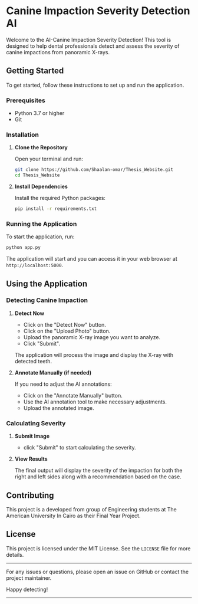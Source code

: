 # Canine Impaction Severity Detection AI

Welcome to the AI-Canine Impaction Severity Detection! This tool is designed to help dental professionals detect and assess the severity of canine impactions from panoramic X-rays.

## Getting Started

To get started, follow these instructions to set up and run the application.

### Prerequisites

- Python 3.7 or higher
- Git

### Installation

1. **Clone the Repository**

   Open your terminal and run:
   ```sh
   git clone https://github.com/Shaalan-omar/Thesis_Website.git
   cd Thesis_Website
   ```

2. **Install Dependencies**

   Install the required Python packages:
   ```sh
   pip install -r requirements.txt
   ```

### Running the Application

To start the application, run:
```sh
python app.py
```

The application will start and you can access it in your web browser at `http://localhost:5000`.

## Using the Application

### Detecting Canine Impaction

1. **Detect Now**

   - Click on the "Detect Now" button.
   - Click on the "Upload Photo" button.
   - Upload the panoramic X-ray image you want to analyze.
   - Click "Submit".

   The application will process the image and display the X-ray with detected teeth.

2. **Annotate Manually (if needed)**

   If you need to adjust the AI annotations:
   - Click on the "Annotate Manually" button.
   - Use the AI annotation tool to make necessary adjustments.
   - Upload the annotated image.

### Calculating Severity

1. **Submit Image**

   - click "Submit" to start calculating the severity.

2. **View Results**

   The final output will display the severity of the impaction for both the right and left sides along with a recommendation based on the case.

## Contributing

This project is a developed from group of Engineering students at The American University In Cairo as their Final Year Project.

## License

This project is licensed under the MIT License. See the `LICENSE` file for more details.

---

For any issues or questions, please open an issue on GitHub or contact the project maintainer.

Happy detecting!

---